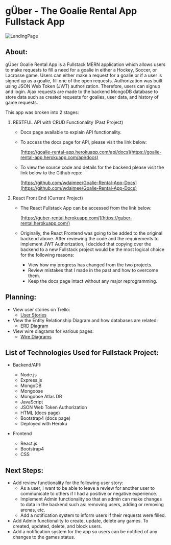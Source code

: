  # gÜber - The Goalie Rental App Fullstack App

 ![LandingPage](https://i.imgur.com/WSirEb4.png)

 ## About:

 gÜber Goalie Rental App is a Fullstack MERN application which allows users to make requests to fill a need for a goalie in either a Hockey, Soccer, or Lacrosse game. Users can either make a request for a goalie or if a user is signed up as a goalie, fill one of the open requests. Authorization was built using JSON Web Token (JWT) authorization. Therefore, users can signup and login. Ajax requests are made to the backend MongoDB database to store data such as created requests for goalies, user data, and history of game requests.

 This app was broken into 2 stages:

 1. RESTFUL API with CRUD Functionality (Past Project)
    - Docs page available to explain API functionality.
    - To access the docs page for API, please visit the link below:

        [https://goalie-rental-app.herokuapp.com/api/docs](https://goalie-rental-app.herokuapp.com/api/docs)

    - To view the source code and details for the backend please visit the link below to the Github repo:

        [https://github.com/wdaimee/Goalie-Rental-App-Docs](https://github.com/wdaimee/Goalie-Rental-App-Docs)

2. React Front End (Current Project)
    - The React Fullstack App can be accessed from the link below:

        [https://guber-rental.herokuapp.com/](https://guber-rental.herokuapp.com/)

    - Originally, the React Frontend was going to be added to the original backend above. After reviewing the code and the requirements to implement JWT Authorization, I decided that copying over the backend to a new Fullstack project would be the most logical choice for the following reasons:
        - View how my progress has changed from the two projects.
        - Review mistakes that I made in the past and how to overcome them.
        - Keep the docs page intact without any major reprogramming.

## Planning:
- View user stories on Trello:
    - [User Stories](https://trello.com/b/Vd4Q7E9f/guber-react-frontend)
- View the Entity Relationship Diagram and how databases are related:
    - [ERD Diagram](https://www.lucidchart.com/invitations/accept/87253d4d-b8e8-423d-83ea-5e0d271b5c90) 
- View wire diagrams for various pages:
    - [Wire Diagrams](https://trello.com/invite/b/Sb4U92TY/828f220a4f535167b776ebbb9540abcc/wireframes-for-guber)

## List of Technologies Used for Fullstack Project:
- Backend/API:
    - Node.js
    - Express.js
    - MongoDB
    - Mongoose
    - Mongoose Atlas DB
    - JavaScript
    - JSON Web Token Authorization
    - HTML (docs page)
    - Bootstrap4 (docs page)
    - Deployed with Heroku

- Frontend
    - React.js
    - Bootstrap4
    - CSS

## Next Steps:
- Add review functionality for the following user story:
    - As a user, I want to be able to leave a review for another user to communicate to others if I had a positive or negative experience.
    - Implement Admin functionality so that an admin can make changes to data in the backend such as: removing users, adding or removing arenas, etc.
    - Add a notification system to inform users if their requests were filled.
- Add Admin functionality to create, update, delete any games. To created, updated, delete, and block users.
- Add a notification system for the app so users can be notified of any changes to the games status.
